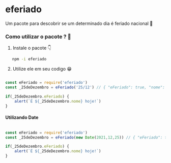 # eferiado
Um pacote para descobrir se um determinado dia é feriado nacional 📅

### Como utilizar o pacote ? 📝

1. Instale o pacote 👇

```sh
   npm -i eferiado
   ```

2. Utilize ele em seu codigo 😁

```js

const eFeriado = require('eferiado')
const _25deDezembro = eFeriado('25/12') // { "eFeriado": true, "nome": "Natal" }

if(_25deDezembro.eFeriado) {
    alert(`É ${_25deDezembro.nome} hoje!`)
}

```

#### Utilizando Date

```js

const eFeriado = require('eferiado')
const _25deDezembro = eFeriado(new Date(2021,12,25)) // { "eFeriado": true, "nome": "Natal" }

if(_25deDezembro.eFeriado) {
    alert(`É ${_25deDezembro.nome} hoje!`)
}
